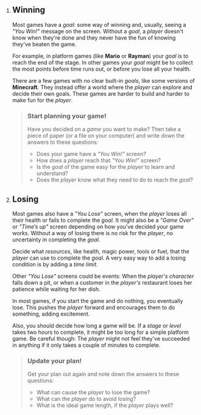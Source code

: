 1. ## Winning

   Most games have a _goal_: some way of winning and, usually, seeing a _"You Win!"_ message on the screen. Without a _goal_, a _player_ doesn't know when they're done and they never have the fun of knowing they've beaten the game.

   For example, in platform games \(like **Mario** or **Rayman**\) your _goal_ is to reach the end of the stage. In other games your _goal_ might be to collect the most points before time runs out, or before you lose all your health.

   There are a few games with no clear built-in _goals_, like some versions of **Minecraft**. They instead offer a world where the _player_ can explore and decide their own goals. These games are harder to build and harder to make fun for the _player_.

   > ### Start planning your game!
   >
   > Have you decided on a _game_ you want to make? Then take a piece of paper \(or a file on your computer\) and write down the answers to these questions:
   >
   > * Does your game have a _"You Win!"_ screen?
   > * How does a _player_ reach that _"You Win!"_ screen?
   > * Is the _goal_ of the game easy for the _player_ to learn and understand?
   > * Does the _player_ know what they need to do to reach the _goal_?

2. ## Losing

   Most games also have a _"You Lose"_ screen, when the _player_ loses all their  health or fails to complete the _goal_. It might also be a _"Game Over"_ or _"Time’s up"_ screen depending on how you've decided your game works. Without a way of losing there is no risk for the _player_, no uncertainty in completing the _goal_.

   Decide what _resources_, like health, magic power, tools or fuel, that the _player_ can use to complete the _goal_. A very easy way to add a losing condition is by adding a _time limit_.

   Other _"You Lose"_ screens could be events: When the _player's_ _character_ falls down a pit, or when a customer in the _player's_ restaurant loses her patience while waiting for her dish.

   In most games, if you start the game and do nothing, you eventually lose. This pushes the _player_ forward and encourages them to do something, adding excitement.

   Also, you should decide how long a game will be. If a _stage_ or _level_ takes two hours to complete, it might be too long for a simple platform game. Be careful though: The _player_ might not feel they've succeeded in anything if it only takes a couple of minutes to complete.

   > ### Update your plan!
   >
   > Get your plan out again and note down the answers to these questions:
   >
   > * What can cause the _player_ to lose the game?
   > * What can the _player_ do to avoid losing?
   > * What is the ideal game length, if the _player_ plays well?



